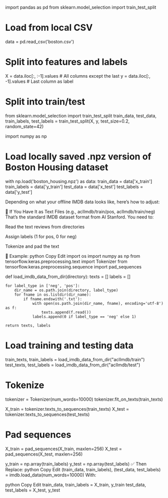 import pandas as pd
from sklearn.model_selection import train_test_split

# Load from local CSV
data = pd.read_csv('boston.csv')

# Split into features and labels
X = data.iloc[:, :-1].values  # All columns except the last
y = data.iloc[:, -1].values   # Last column as label

# Split into train/test
from sklearn.model_selection import train_test_split
train_data, test_data, train_labels, test_labels = train_test_split(X, y, test_size=0.2, random_state=42)




import numpy as np

# Load locally saved .npz version of Boston Housing dataset
with np.load('boston_housing.npz') as data:
    train_data = data['x_train']
    train_labels = data['y_train']
    test_data = data['x_test']
    test_labels = data['y_test']




Depending on what your offline IMDB data looks like, here’s how to adjust:

📁 If You Have It as Text Files (e.g., aclImdb/train/pos, aclImdb/train/neg)
That’s the standard IMDB dataset format from AI Stanford. You need to:

Read the text reviews from directories

Assign labels (1 for pos, 0 for neg)

Tokenize and pad the text

🔧 Example:
python
Copy
Edit
import os
import numpy as np
from tensorflow.keras.preprocessing.text import Tokenizer
from tensorflow.keras.preprocessing.sequence import pad_sequences

def load_imdb_data_from_dir(directory):
    texts = []
    labels = []

    for label_type in ['neg', 'pos']:
        dir_name = os.path.join(directory, label_type)
        for fname in os.listdir(dir_name):
            if fname.endswith('.txt'):
                with open(os.path.join(dir_name, fname), encoding='utf-8') as f:
                    texts.append(f.read())
                labels.append(0 if label_type == 'neg' else 1)

    return texts, labels

# Load training and testing data
train_texts, train_labels = load_imdb_data_from_dir("aclImdb/train")
test_texts, test_labels = load_imdb_data_from_dir("aclImdb/test")

# Tokenize
tokenizer = Tokenizer(num_words=10000)
tokenizer.fit_on_texts(train_texts)

X_train = tokenizer.texts_to_sequences(train_texts)
X_test = tokenizer.texts_to_sequences(test_texts)

# Pad sequences
X_train = pad_sequences(X_train, maxlen=256)
X_test = pad_sequences(X_test, maxlen=256)

y_train = np.array(train_labels)
y_test = np.array(test_labels)
✅ Then Replace:
python
Copy
Edit
(train_data, train_labels), (test_data, test_labels) = imdb.load_data(num_words=10000)
With:

python
Copy
Edit
train_data, train_labels = X_train, y_train
test_data, test_labels = X_test, y_test
